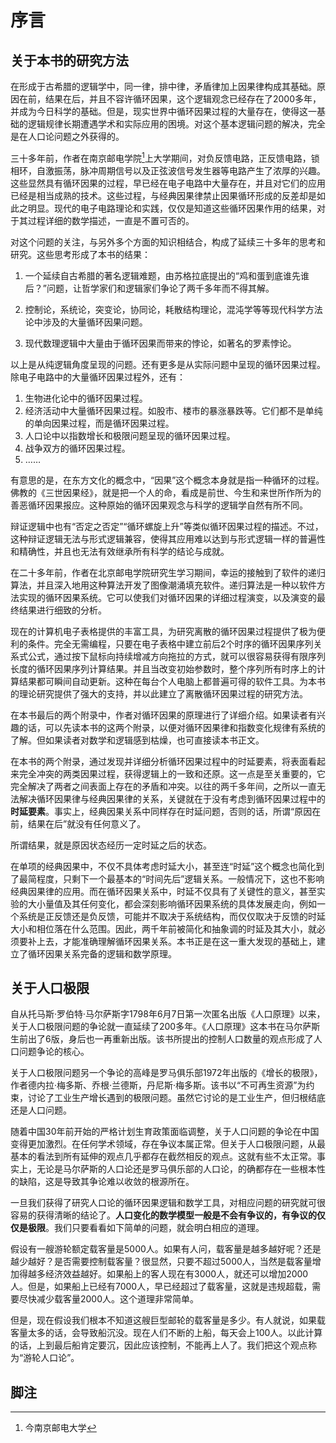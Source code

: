 # 序言

## 关于本书的研究方法

在形成于古希腊的逻辑学中，同一律，排中律，矛盾律加上因果律构成其基础。原因在前，结果在后，并且不容许循环因果，这个逻辑观念已经存在了2000多年，并成为今日科学的基础。但是，现实世界中循环因果过程的大量存在，使得这一基础的逻辑规律长期遭遇学术和实际应用的困境。对这个基本逻辑问题的解决，完全是在人口论问题之外获得的。

三十多年前，作者在南京邮电学院[^ 1]上大学期间，对负反馈电路，正反馈电路，锁相环，自激振荡，脉冲周期信号以及正弦波信号发生器等电路产生了浓厚的兴趣。这些显然具有循环因果的过程，早已经在电子电路中大量存在，并且对它们的应用已经是相当成熟的技术。这些过程，与经典因果律禁止因果循环形成的反差却是如此之明显。现代的电子电路理论和实践，仅仅是知道这些循环因果作用的结果，对于其过程详细的数学描述，一直是不置可否的。

对这个问题的关注，与另外多个方面的知识相结合，构成了延续三十多年的思考和研究。这些思考形成了本书的结果：

1. 一个延续自古希腊的著名逻辑难题，由苏格拉底提出的“鸡和蛋到底谁先谁后？”问题，让哲学家们和逻辑家们争论了两千多年而不得其解。

2. 控制论，系统论，突变论，协同论，耗散结构理论，混沌学等等现代科学方法论中涉及的大量循环因果问题。

3. 现代数理逻辑中大量由于循环因果而带来的悖论，如著名的罗素悖论。

以上是从纯逻辑角度呈现的问题。还有更多是从实际问题中呈现的循环因果过程。除电子电路中的大量循环因果过程外，还有：

1. 生物进化论中的循环因果过程。
2. 经济活动中大量循环因果过程。如股市、楼市的暴涨暴跌等。它们都不是单纯的单向因果过程，而是循环因果过程。
3. 人口论中以指数增长和极限问题呈现的循环因果过程。
4. 战争双方的循环因果过程。
5. ……

有意思的是，在东方文化的概念中，“因果”这个概念本身就是指一种循环的过程。佛教的《三世因果经》，就是把一个人的命，看成是前世、今生和来世所作所为的善恶循环因果报应。这种原始的循环因果观念与科学的逻辑学自然有所不同。

辩证逻辑中也有“否定之否定”“循环螺旋上升”等类似循环因果过程的描述。不过，这种辩证逻辑无法与形式逻辑兼容，使得其应用难以达到与形式逻辑一样的普遍性和精确性，并且也无法有效继承所有科学的结论与成就。

在二十多年前，作者在北京邮电学院研究生学习期间，幸运的接触到了软件的递归算法，并且深入地用这种算法开发了图像潮涌填充软件。递归算法是一种以软件方法实现的循环因果系统。它可以使我们对循环因果的详细过程演变，以及演变的最终结果进行细致的分析。

现在的计算机电子表格提供的丰富工具，为研究离散的循环因果过程提供了极为便利的条件。完全无需编程，只要在电子表格中建立前后2个时序的循环因果序列关系式公式，通过按下鼠标向持续增减方向拖拉的方式，就可以很容易获得有限序列长度的循环因果序列计算结果。并且当改变初始参数时，整个序列所有时序上的计算结果都可瞬间自动更新。这种在每台个人电脑上都普遍可得的软件工具。为本书的理论研究提供了强大的支持，并以此建立了离散循环因果过程的研究方法。

在本书最后的两个附录中，作者对循环因果的原理进行了详细介绍。如果读者有兴趣的话，可以先读本书的这两个附录，以便对循环因果律和指数变化规律有系统的了解。但如果读者对数学和逻辑感到枯燥，也可直接读本书正文。

在本书的两个附录，通过发现并详细分析循环因果过程中的时延要素，将表面看起来完全冲突的两类因果过程，获得逻辑上的一致和还原。这一点是至关重要的，它完全解决了两者之间表面上存在的矛盾和冲突。以往的两千多年间，之所以一直无法解决循环因果律与经典因果律的关系，关键就在于没有考虑到循环因果过程中的**时延要素**。事实上，经典因果关系中同样存在时延问题，否则的话，所谓“原因在前，结果在后”就没有任何意义了。

所谓结果，就是原因状态经历一定时延之后的状态。

在单项的经典因果中，不仅不具体考虑时延大小，甚至连“时延”这个概念也简化到了最简程度，只剩下一个最基本的“时间先后”逻辑关系。一般情况下，这也不影响经典因果律的应用。而在循环因果关系中，时延不仅具有了关键性的意义，甚至实验的大小量值及其任何变化，都会深刻影响循环因果系统的具体发展走向，例如一个系统是正反馈还是负反馈，可能并不取决于系统结构，而仅仅取决于反馈的时延大小和相位落在什么范围。因此，两千年前被简化和抽象调的时延及其大小，就必须要补上去，才能准确理解循环因果关系。本书正是在这一重大发现的基础上，建立了循环因果关系完备的逻辑和数学原理。

## 关于人口极限

自从托马斯·罗伯特·马尔萨斯字1798年6月7日第一次匿名出版《人口原理》以来，关于人口极限问题的争论就一直延续了200多年。《人口原理》这本书在马尔萨斯生前出了6版，身后也一再重新出版。该书所提出的控制人口数量的观点形成了人口问题争论的核心。

关于人口极限问题另一个争论的高峰是罗马俱乐部1972年出版的《增长的极限》，作者德内拉·梅多斯、乔根·兰德斯，丹尼斯·梅多斯。该书以“不可再生资源”为约束，讨论了工业生产增长遇到的极限问题。虽然它讨论的是工业生产，但归根结底还是人口问题。

随着中国30年前开始的严格计划生育政策面临调整，关于人口问题的争论在中国变得更加激烈。在任何学术领域，存在争议本属正常。但关于人口极限问题，从最基本的看法到所有延伸的观点几乎都存在截然相反的观点。这就有些不太正常。事实上，无论是马尔萨斯的人口论还是罗马俱乐部的人口论，的确都存在一些根本性的缺陷，这是导致其争论难以收敛的根源所在。

一旦我们获得了研究人口论的循环因果逻辑和数学工具，对相应问题的研究就可很容易的获得清晰的结论了。**人口变化的数学模型一般是不会有争议的，有争议的仅仅是极限**。我们只要看看如下简单的问题，就会明白相应的道理。

假设有一艘游轮额定载客量是5000人。如果有人问，载客量是越多越好呢？还是越少越好？是否需要控制载客量？很显然，只要不超过5000人，当然是载客量增加得越多经济效益越好。如果船上的客人现在有3000人，就还可以增加2000人。但是，如果船上已经有7000人，早已经超过了载客量，这就是违规超载，需要尽快减少载客量2000人。这个道理非常简单。

但是，现在假设我们根本不知道这艘巨型邮轮的载客量是多少。有人就说，如果载客量太多的话，会导致船沉没。现在人们不断的上船，每天会上100人。以此计算的话，上到最后船肯定要沉，因此应该控制，不能再上人了。我们把这个观点称为“游轮人口论”。

## 脚注

[^ 1]: 今南京邮电大学